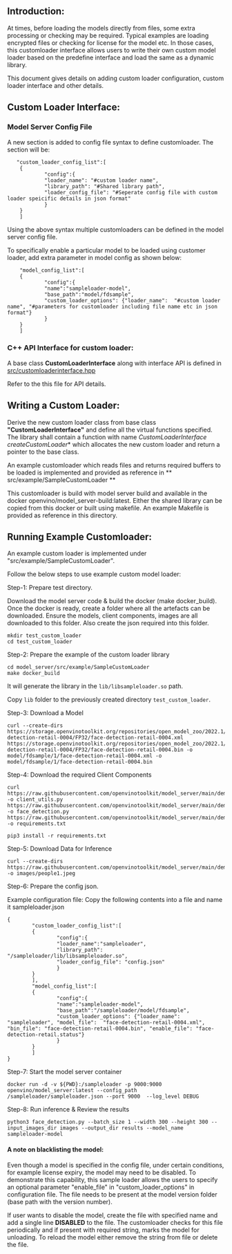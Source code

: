 ## Introduction:

At times, before loading the models directly from files, some extra processing or checking may be required. Typical examples are loading encrypted files or checking for license for the model etc. In those cases,  this customloader interface allows users to write their own custom model loader based on the predefine interface and load the same as a dynamic library. 

This document gives details on adding custom loader configuration, custom loader interface and other details. 

## Custom Loader Interface:
### Model Server Config File
A new section is added to config file syntax to define customloader. The section will be:

       "custom_loader_config_list":[
        {
                "config":{
                "loader_name": "#custom loader name",
                "library_path": "#Shared library path",
                "loader_config_file": "#Seperate config file with custom loader speicific details in json format"
                }
        }
        ]

Using the above syntax multiple customloaders can be defined in the model server config file.

To specifically enable a particular model to be loaded using customer loader, add extra parameter in model config as shown below:

        "model_config_list":[
        {
                "config":{
                "name":"sampleloader-model",
                "base_path":"model/fdsample",
                "custom_loader_options": {"loader_name":  "#custom loader name", "#parameters for customloader including file name etc in json format"}
                }
        }
        ]

### C++ API Interface for custom loader:
A base class **CustomLoaderInterface** along with interface API is defined in [src/customloaderinterface.hpp](../src/customloaderinterface.hpp)

Refer to the this file  for API details. 

## Writing a Custom Loader:
Derive the new custom loader class from base class **"CustomLoaderInterface"** and define all the virtual functions specified. The library shall contain a function with name 
**CustomLoaderInterface* createCustomLoader**
which allocates the new custom loader and return a pointer to the base class.

An example customloader which reads files and returns required buffers to be loaded is implemented and provided as reference in ** src/example/SampleCustomLoader **

This customloader is build with model server build and available in the docker openvino/model_server-build:latest. Either the shared library can be copied from this docker or built using makefile. An example Makefile is provided as reference in this directory.

## Running Example Customloader:

An example custom loader is implemented under "src/example/SampleCustomLoader".

Follow the below steps to use example custom model loader:

Step-1: Prepare test directory.

Download the model server code & build the docker (make docker_build).
Once the docker is ready, create a folder where all the artefacts can be downloaded. Ensure the models, client components, images are all downloaded to this folder. Also create the json required into this folder.
```
mkdir test_custom_loader
cd test_custom_loader
```

Step-2: Prepare the example of the custom loader library

```
cd model_server/src/example/SampleCustomLoader
make docker_build
```
It will generate the library in the `lib/libsampleloader.so` path.

Copy `lib` folder to the previously created directory `test_custom_loader`.


Step-3:  Download a Model

```
curl --create-dirs https://storage.openvinotoolkit.org/repositories/open_model_zoo/2022.1/models_bin/2/face-detection-retail-0004/FP32/face-detection-retail-0004.xml https://storage.openvinotoolkit.org/repositories/open_model_zoo/2022.1/models_bin/2/face-detection-retail-0004/FP32/face-detection-retail-0004.bin -o model/fdsample/1/face-detection-retail-0004.xml -o model/fdsample/1/face-detection-retail-0004.bin
```

Step-4: Download the required Client Components

```
curl https://raw.githubusercontent.com/openvinotoolkit/model_server/main/demos/common/python/client_utils.py -o client_utils.py https://raw.githubusercontent.com/openvinotoolkit/model_server/main/demos/face_detection/python/face_detection.py -o face_detection.py  https://raw.githubusercontent.com/openvinotoolkit/model_server/main/demos/common/python/requirements.txt -o requirements.txt

pip3 install -r requirements.txt
```


Step-5: Download Data for Inference

```
curl --create-dirs https://raw.githubusercontent.com/openvinotoolkit/model_server/main/demos/common/static/images/people/people1.jpeg -o images/people1.jpeg
```

Step-6: Prepare the config json.

Example configuration file: Copy the following contents into a file and name it sampleloader.json

	{
	        "custom_loader_config_list":[
	        {
	                "config":{
	                "loader_name":"sampleloader",
	                "library_path": "/sampleloader/lib/libsampleloader.so",
	                "loader_config_file": "config.json"
	                }
	        }
	        ],
	        "model_config_list":[
	        {
	                "config":{
	                "name":"sampleloader-model",
	                "base_path":"/sampleloader/model/fdsample",
	                "custom_loader_options": {"loader_name":  "sampleloader", "model_file":  "face-detection-retail-0004.xml", "bin_file": "face-detection-retail-0004.bin", "enable_file": "face-detection-retail.status"}
	                }
	        }
	        ]
	}
	
Step-7: Start the model server container

```
docker run -d -v ${PWD}:/sampleloader -p 9000:9000 openvino/model_server:latest --config_path /sampleloader/sampleloader.json --port 9000  --log_level DEBUG
```

Step-8: Run inference & Review the results

```
python3 face_detection.py --batch_size 1 --width 300 --height 300 --input_images_dir images --output_dir results --model_name sampleloader-model
```

#### A note on blacklisting the model:
Even though a model is specified in the config file, under certain conditions, for example license expiry, the model may need to be disabled. 
To demonstrate this capability, this sample loader allows the users to specify an optional parameter "enable_file" in "custom_loader_options" in configuration file. 
The file needs to be present at the model version folder (base path with the version number).

If user wants to disable the model, create the file with specified name and add a single line **DISABLED** to the file. 
The customloader checks for this file periodically and if present with required string, marks the model for unloading. 
To reload the model either remove the string from file or delete the file.

